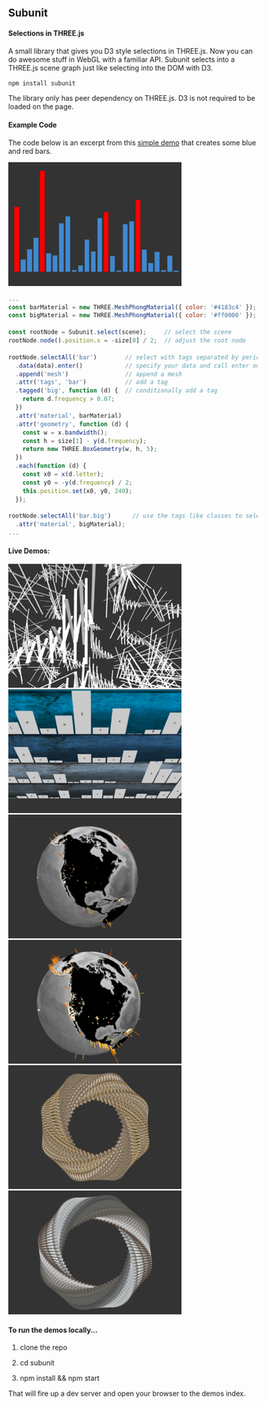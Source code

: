 <h2>Subunit</h2>
<h4>Selections in THREE.js</h4>

A small library that gives you D3 style selections in THREE.js. Now you can do awesome stuff in WebGL with a familiar API. Subunit selects into a THREE.js scene graph just like selecting into the DOM with D3.

```html
npm install subunit
```

The library only has peer dependency on THREE.js.  D3 is not required to be loaded on the page. 

<h4>Example Code</h4>

The code below is an excerpt from this [simple demo](https://sghall.github.io/subunit/demos/bars-simple.html) that creates some blue and red bars.

<a href="https://sghall.github.io/subunit/demos/bars-simple.html">
  <img src="demos/images/screenshots/simple.png" height="250px"/>
</a>

```js
...
const barMaterial = new THREE.MeshPhongMaterial({ color: '#4183c4' }); // blue material
const bigMaterial = new THREE.MeshPhongMaterial({ color: '#ff0000' }); // red material

const rootNode = Subunit.select(scene);     // select the scene
rootNode.node().position.x = -size[0] / 2;  // adjust the root node

rootNode.selectAll('bar')        // select with tags separated by periods e.g 'tag1.tag2.tag3'
  .data(data).enter()            // specify your data and call enter on the selection
  .append('mesh')                // append a mesh
  .attr('tags', 'bar')           // add a tag
  .tagged('big', function (d) {  // conditionally add a tag
    return d.frequency > 0.07;
  })
  .attr('material', barMaterial)
  .attr('geometry', function (d) {
    const w = x.bandwidth();
    const h = size[1] - y(d.frequency);
    return new THREE.BoxGeometry(w, h, 5);
  })
  .each(function (d) {
    const x0 = x(d.letter);
    const y0 = -y(d.frequency) / 2;
    this.position.set(x0, y0, 240);
  });

rootNode.selectAll('bar.big')      // use the tags like classes to select items
  .attr('material', bigMaterial);
...
```

<h4>Live Demos: </h4>
<a href="https://sghall.github.io/subunit/demos/bars-sphere.html">
  <img src="demos/images/screenshots/abstract.png" height="250px"/>
</a>
<a href="https://sghall.github.io/subunit/demos/bars-sort-transition.html">
  <img src="demos/images/screenshots/sort.png" height="250px"/>
</a>
<a href="https://sghall.github.io/subunit/demos/globe-earthquakes-1k.html">
  <img src="demos/images/screenshots/quakes1k.png" height="250px"/>
</a>
<a href="https://sghall.github.io/subunit/demos/globe-earthquakes-full.html">
  <img src="demos/images/screenshots/quakes8k.png" height="250px"/>
</a>
<a href="https://sghall.github.io/subunit/demos/spiral-circle-v2.html">
  <img src="demos/images/screenshots/spiral1.png" height="250px"/>
</a>
<a href="https://sghall.github.io/subunit/demos/spiral-circle.html">
  <img src="demos/images/screenshots/spiral2.png" height="250px"/>
</a>

<h4>To run the demos locally...</h4>

1. clone the repo

2. cd subunit

3. npm install && npm start

That will fire up a dev server and open your browser to the demos index.
